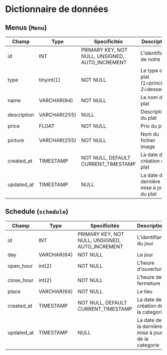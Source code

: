 # Dictionnaire de données

## Menus (`Menu`)

|Champ|Type|Specificités|Description|
|-|-|-|-|
|id|INT|PRIMARY KEY, NOT NULL, UNSIGNED, AUTO_INCREMENT|L'identifiant de notre plat|
|type|tinyint(1)|NOT NULL|Le type de plat (1=principal, 2=dessert)|
|name|VARCHAR(64)|NOT NULL|Le nom du plat|
|description|VARCHAR(255)|NULL|Description du plat|
|price|FLOAT|NOT NULL|Prix du plat|
|picture|VARCHAR(255)|NOT NULL|Nom du fichier image|
|created_at|TIMESTAMP|NOT NULL, DEFAULT CURRENT_TIMESTAMP|La date de création du plat|
|updated_at|TIMESTAMP|NULL|La date de la dernière mise à jour du plat|


## Schedule (`schedule`)

|Champ|Type|Specificités|Description|
|-|-|-|-|
|id|INT|PRIMARY KEY, NOT NULL, UNSIGNED, AUTO_INCREMENT|L'identifiant du jour|
|day|VARCHAR(64)|NOT NULL|Le jour|
|open_hour|int(2)|NOT NULL|L'heure d'ouverture|
|close_hour|int(2)|NOT NULL|L'heure de fermeture|
|place|VARCHAR(64)|NOT NULL|Le lieu|
|created_at|TIMESTAMP|NOT NULL, DEFAULT CURRENT_TIMESTAMP|La date de création de la categorie|
|updated_at|TIMESTAMP|NULL|La date de la dernière mise à jour de la categorie|
